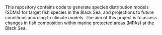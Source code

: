 This repository contains code to generate species distribution models (SDMs) for target fish species in the Black Sea, and projections to future conditions acording to climate models. The aim of this project is to assess changes in fish composition within marine protected areas (MPAs) at the Black Sea. 